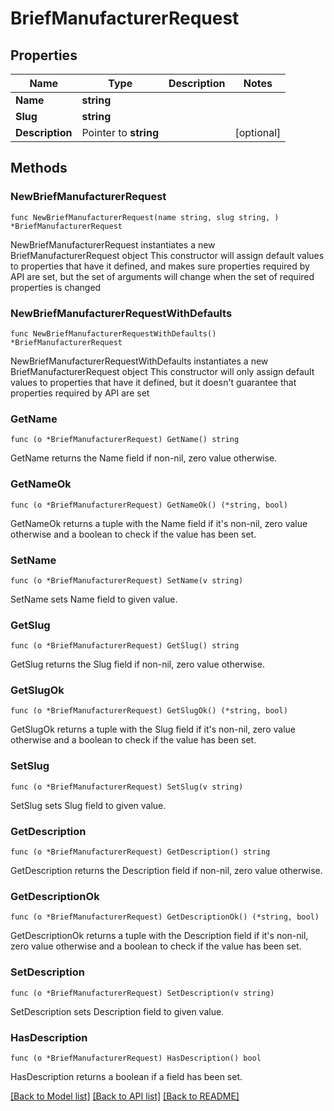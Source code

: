 # BriefManufacturerRequest

## Properties

Name | Type | Description | Notes
------------ | ------------- | ------------- | -------------
**Name** | **string** |  | 
**Slug** | **string** |  | 
**Description** | Pointer to **string** |  | [optional] 

## Methods

### NewBriefManufacturerRequest

`func NewBriefManufacturerRequest(name string, slug string, ) *BriefManufacturerRequest`

NewBriefManufacturerRequest instantiates a new BriefManufacturerRequest object
This constructor will assign default values to properties that have it defined,
and makes sure properties required by API are set, but the set of arguments
will change when the set of required properties is changed

### NewBriefManufacturerRequestWithDefaults

`func NewBriefManufacturerRequestWithDefaults() *BriefManufacturerRequest`

NewBriefManufacturerRequestWithDefaults instantiates a new BriefManufacturerRequest object
This constructor will only assign default values to properties that have it defined,
but it doesn't guarantee that properties required by API are set

### GetName

`func (o *BriefManufacturerRequest) GetName() string`

GetName returns the Name field if non-nil, zero value otherwise.

### GetNameOk

`func (o *BriefManufacturerRequest) GetNameOk() (*string, bool)`

GetNameOk returns a tuple with the Name field if it's non-nil, zero value otherwise
and a boolean to check if the value has been set.

### SetName

`func (o *BriefManufacturerRequest) SetName(v string)`

SetName sets Name field to given value.


### GetSlug

`func (o *BriefManufacturerRequest) GetSlug() string`

GetSlug returns the Slug field if non-nil, zero value otherwise.

### GetSlugOk

`func (o *BriefManufacturerRequest) GetSlugOk() (*string, bool)`

GetSlugOk returns a tuple with the Slug field if it's non-nil, zero value otherwise
and a boolean to check if the value has been set.

### SetSlug

`func (o *BriefManufacturerRequest) SetSlug(v string)`

SetSlug sets Slug field to given value.


### GetDescription

`func (o *BriefManufacturerRequest) GetDescription() string`

GetDescription returns the Description field if non-nil, zero value otherwise.

### GetDescriptionOk

`func (o *BriefManufacturerRequest) GetDescriptionOk() (*string, bool)`

GetDescriptionOk returns a tuple with the Description field if it's non-nil, zero value otherwise
and a boolean to check if the value has been set.

### SetDescription

`func (o *BriefManufacturerRequest) SetDescription(v string)`

SetDescription sets Description field to given value.

### HasDescription

`func (o *BriefManufacturerRequest) HasDescription() bool`

HasDescription returns a boolean if a field has been set.


[[Back to Model list]](../README.md#documentation-for-models) [[Back to API list]](../README.md#documentation-for-api-endpoints) [[Back to README]](../README.md)


